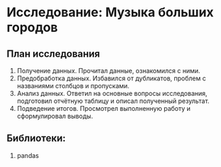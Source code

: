 # Исследование: Музыка больших городов
## План исследования
1. Получение данных. Прочитал данные, ознакомился с ними.
2. Предобработка данных. Избавился от дубликатов, проблем с названиями столбцов и пропусками.
3. Анализ данных. Ответил на основные вопросы исследования, подготовил отчётную таблицу и описал полученный результат.
4. Подведение итогов. Просмотрел выполненную работу и сформулировал выводы.
## Библиотеки:
1. pandas
